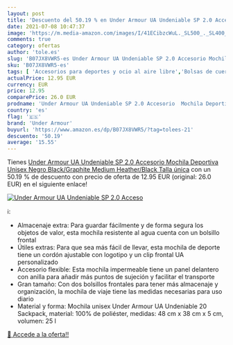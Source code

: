 ```yaml
---
layout: post
title: 'Descuento del 50.19 % en Under Armour UA Undeniable SP 2.0 Acceso'
date: 2021-07-08 10:47:37
image: 'https://m.media-amazon.com/images/I/41ECibzcWuL._SL500_._SL400_.jpg'
comments: true
category: ofertas
author: 'tole.es'
slug: 'B07JX8VWR5-es Under Armour UA Undeniable SP 2.0 Accesorio Mochila...'
sku: 'B07JX8VWR5-es'
tags: [ 'Accesorios para deportes y ocio al aire libre','Bolsas de cuerdas para el gimnasio','Bolsas de gimnasia','Deportes y aire libre','mochila','under armour', ]
actualPrice: 12.95 EUR
currency: EUR
price: 12.95
comparePrice: 26.0 EUR
prodname: 'Under Armour UA Undeniable SP 2.0 Accesorio  Mochila Deportiva  Unisex  Negro  Black/Graphite Medium Heather/Black   Talla única'
country: 'es'
flag: '🇪🇸'
brand: 'Under Armour'
buyurl: 'https://www.amazon.es/dp/B07JX8VWR5/?tag=tolees-21'
descuento: '50.19'
average: '15.55'
---
```


Tienes [Under Armour UA Undeniable SP 2.0 Accesorio  Mochila Deportiva  Unisex  Negro  Black/Graphite Medium Heather/Black   Talla única](https://www.amazon.es/dp/B07JX8VWR5/?tag=tolees-21) con un 50.19 % de descuento con precio de oferta de 12.95 EUR (original: 26.0 EUR) en el siguiente enlace!

[![Under Armour UA Undeniable SP 2.0 Acceso](https://m.media-amazon.com/images/I/41ECibzcWuL._SL500_._SL400_.jpg)](https://www.amazon.es/dp/B07JX8VWR5/?tag=tolees-21)

ℹ️:

- Almacenaje extra: Para guardar fácilmente y de forma segura los objetos de valor, esta mochila resistente al agua cuenta con un bolsillo frontal
- Útiles extras: Para que sea más fácil de llevar, esta mochila de deporte tiene un cordón ajustable con logotipo y un clip frontal UA personalizado
- Accesorio flexible: Esta mochila impermeable tiene un panel delantero con anilla para añadir más puntos de sujeción y facilitar el transporte
- Gran tamaño: Con dos bolsillos frontales para tener más almacenaje y organización, la mochila de viaje tiene las medidas necesarias para uso diario
- Material y forma: Mochila unisex Under Armour UA Undeniable 20 Sackpack, material: 100% de poliéster, medidas: 48 cm x 38 cm x 5 cm, volumen: 25 l

[🛒 Accede a la oferta!!](https://www.amazon.es/dp/B07JX8VWR5/?tag=tolees-21)
